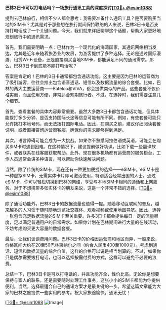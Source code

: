 **巴林3日卡可以打电话吗？一场旅行通讯工具的深度探讨[[TG💪+ @esim1088](https://t.me/s/esim1088)]**

提到去巴林旅行，相信不少人都会思考：我需要准备什么通讯工具？是否要购买当地的SIM卡？尤其是对于那些想在旅行期间保持联络的人来说，巴林3日卡是否支持打电话成了一个关键问题。今天，我们就来详细聊聊这个话题，帮助大家更好地规划旅行中的通讯需求。

首先，我们需要明确一点：巴林作为一个现代化的海湾国家，其通讯网络相当发达，尤其是近年来随着旅游业的发展，为游客提供了多种选择。无论是通过国际漫游、租赁Wi-Fi设备，还是直接购买当地SIM卡，都能满足不同的通讯需求。那么，巴林3日卡到底能不能打电话呢？

答案是肯定的！巴林的3日卡通常都包含通话功能。这主要是因为巴林的运营商为了吸引游客，往往会推出包含语音通话、短信以及数据流量的综合套餐。比如，巴林的两大主要运营商——Batelco和VIVA，都会提供类似的产品。这些套餐不仅价格实惠，而且使用方便，非常适合短期旅行者。不过，在选择时，我们需要注意几个细节。

首先，查看套餐的具体内容非常重要。虽然大多数3日卡都包含通话功能，但具体能拨打多少分钟、是否支持国际长途等信息可能有所不同。例如，有些套餐可能只允许拨打本地号码，而无法拨打国际电话。因此，在购买之前，建议仔细阅读套餐说明，或者直接咨询运营商客服，确保你的需求能够得到满足。

其次，语言障碍可能会成为一大挑战。如果你不熟悉阿拉伯语或英语，可能会在购买SIM卡时遇到困难。在这种情况下，建议提前做好功课，比如下载一些翻译软件，或者联系在线客服获取帮助。此外，现在很多机场都有运营商的服务柜台，工作人员通常会讲多种语言，可以帮助你快速解决问题。

当然，除了传统的SIM卡，现在还有一种更加便捷的选择——eSIM卡。eSIM卡是一种虚拟SIM卡，无需实体卡片即可激活使用，特别适合经常出国的人士。通过eSIM卡，你可以轻松切换到巴林的网络，享受与本地SIM卡相同的通话和上网服务。对于不想携带多张实体卡的朋友来说，这是一个非常不错的选择。[[TG💪+ @esim1088](https://t.me/s/esim1088)]

除了通话功能外，巴林3日卡的数据流量也值得一提。随着移动互联网的普及，越来越多的人习惯于随时随地浏览社交媒体、观看视频或使用地图导航。因此，选择一张包含充足数据流量的SIM卡至关重要。许多3日卡都会提供每日一定的流量额度，足以满足普通用户的日常需求。如果你计划在巴林期间进行大量的在线活动，不妨考虑购买更大容量的数据套餐。

最后，让我们谈谈费用问题。巴林3日卡的价格因运营商和地区而异，一般来说，价格区间大约在20至50巴林第纳尔之间（约合人民币400至1000元）。考虑到通话、短信和数据流量的综合价值，这样的价格可以说是相当划算的。不过，如果你只是偶尔需要拨打电话，也可以选择按需付费的方式，这样可以避免不必要的浪费。

总结一下，巴林3日卡是可以打电话的，并且功能齐全，性价比高。无论你是想要保持与家人的联系，还是需要随时处理工作事务，这张小小的SIM卡都能为你提供便利。当然，选择最适合自己的通讯方案才是最关键的一步。希望这篇文章能为大家的巴林之旅提供一些实用的参考。祝大家旅途愉快，通讯无忧！

[[TG💪+ @esim1088](https://t.me/s/esim1088) ![Image](https://i.postimg.cc/4NQfJmqS/Snipaste-2025-05-13-00-14-12.png)]